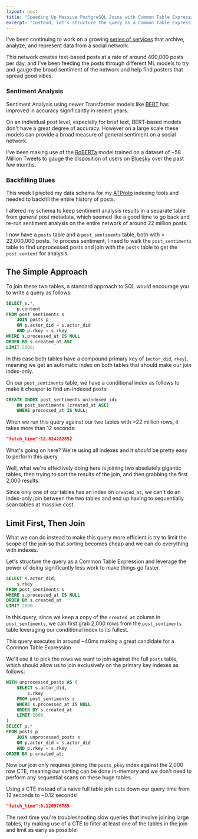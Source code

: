 ```yaml
---
layout: post
title: "Speeding Up Massive PostgreSQL Joins with Common Table Expressions"
excerpt: "Instead, let's structure the query as a Common Table Expression and leverage the power of doing significantly less work to make things go faster. Using a CTE instead of a naive full table join cuts down our query time from 12 seconds to ~0.12 seconds!"
---
```


I've been continuing to work on a growing [series of services](https://github.com/ericvolp12/bsky-experiments) that archive, analyze, and represent data from a social network.

This network creates text-based posts at a rate of around 400,000 posts per day, and I've been feeding the posts through different ML models to try and gauge the broad sentiment of the network and help find posters that spread good vibes.

### Sentiment Analysis

Sentiment Analysis using newer Transformer models like [BERT](https://arxiv.org/abs/1810.04805) has improved in accuracy significantly in recent years.

On an individual post level, especially for brief text, BERT-based models don't have a great degree of accuracy. However on a large scale these models can provide a broad measure of general sentiment on a social network.

I've been making use of the [RoBERTa](https://huggingface.co/cardiffnlp/twitter-roberta-base-sentiment) model trained on a dataset of ~58 Million Tweets to gauge the disposition of users on [Bluesky](https://bsky.app/) over the past few months.

### Backfilling Blues

This week I pivoted my data schema for my [ATProto](https://atproto.com/) indexing tools and needed to backfill the entire history of posts.

I altered my schema to keep sentiment analysis results in a separate table from general post metadata, which seemed like a good time to go back and re-run sentiment analysis on the entire network of around 22 million posts.

I now have a `posts` table and a `post_sentiments` table, both with > 22,000,000 posts. To process sentiment, I need to walk the `post_sentiments` table to find unprocessed posts and join with the `posts` table to get the `post.content` for analysis.

## The Simple Approach

To join these two tables, a standard approach to SQL would encourage you to write a query as follows:

```sql
SELECT s.*,
    p.content
FROM post_sentiments s
    JOIN posts p 
    ON p.actor_did = s.actor_did
    AND p.rkey = s.rkey
WHERE s.processed_at IS NULL
ORDER BY s.created_at ASC
LIMIT 2000;
```

In this case both tables have a compound primary key of (`actor_did`, `rkey`), meaning we get an automatic index on both tables that should make our join index-only.

On our `post_sentiments` table, we have a conditional index as follows to make it cheaper to find un-indexed posts:

```sql
CREATE INDEX post_sentiments_unindexed_idx 
    ON post_sentiments (created_at ASC) 
    WHERE processed_at IS NULL;
```

When we run this query against our two tables with >22 million rows, it takes more than 12 seconds:
```json
"fetch_time":12.824282852
```

What's going on here? We're using all indexes and it _should_ be pretty easy to perform this query.

Well, what we're effectively doing here is joining two absolutely gigantic tables, then trying to sort the results of the join, and then grabbing the first 2,000 results.

Since only one of our tables has an index on `created_at`, we can't do an index-only join between the two tables and end up having to sequentially scan tables at massive cost.

## Limit First, Then Join

What we can do instead to make this query more efficient is try to limit the scope of the join so that sorting becomes cheap and we can do everything with indexes.

Let's structure the query as a Common Table Expression and leverage the power of doing significantly less work to make things go faster.

```sql
SELECT s.actor_did,
    s.rkey
FROM post_sentiments s
WHERE s.processed_at IS NULL
ORDER BY s.created_at
LIMIT 2000
```

In this query, since we keep a copy of the `created_at` column in `post_sentiments`, we can first grab 2,000 rows from the `post_sentiments` table leveraging our conditional index to its fullest.

This query executes in around ~40ms making a great candidate for a Common Table Expression.

We'll use it to pick the rows we want to join against the full `posts` table, which should allow us to join exclusively on the primary key indexes as follows:

```sql
WITH unprocessed_posts AS (
    SELECT s.actor_did,
        s.rkey
    FROM post_sentiments s
    WHERE s.processed_at IS NULL
    ORDER BY s.created_at
    LIMIT 2000
)
SELECT p.*
FROM posts p
    JOIN unprocessed_posts s 
    ON p.actor_did = s.actor_did
    AND p.rkey = s.rkey
ORDER BY p.created_at;
```

Now our join only requires joining the `posts_pkey` index against the 2,000 row CTE, meaning our sorting can be done in-memory and we don't need to perform any sequential scans on these huge tables.

Using a CTE instead of a naive full table join cuts down our query time from 12 seconds to ~0.12 seconds!

```json
"fetch_time":0.120976785
```

The next time you're troubleshooting slow queries that involve joining large tables, try making use of a CTE to filter at least one of the tables in the join and limit as early as possible!
